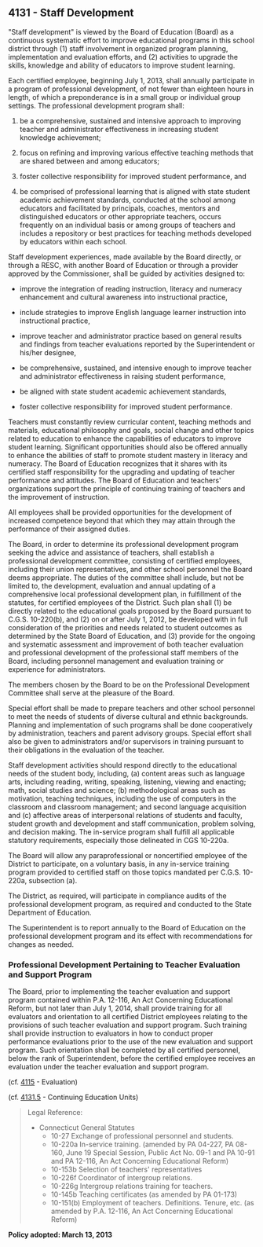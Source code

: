 ## 4131 - Staff Development

"Staff development" is viewed by the Board of Education \(Board\) as a continuous systematic effort to improve educational programs in this school district through \(1\) staff involvement in organized program planning, implementation and evaluation efforts, and \(2\) activities to upgrade the skills, knowledge and ability of educators to improve student learning.

Each certified employee, beginning July 1, 2013, shall annually participate in a program of professional development, of not fewer than eighteen hours in length, of which a preponderance is in a small group or individual group settings. The professional development program shall:

1. be a comprehensive, sustained and intensive approach to improving teacher and administrator effectiveness in increasing student knowledge achievement;

2. focus on refining and improving various effective teaching methods that are shared between and among educators;

3. foster collective responsibility for improved student performance, and

4. be comprised of professional learning that is aligned with state student academic achievement standards, conducted at the school among educators and facilitated by principals, coaches, mentors and distinguished educators or other appropriate teachers, occurs frequently on an individual basis or among groups of teachers and includes a repository or best practices for teaching methods developed by educators within each school.


Staff development experiences, made available by the Board directly, or through a RESC, with another Board of Education or through a provider approved by the Commissioner, shall be guided by activities designed to:

* improve the integration of reading instruction, literacy and numeracy enhancement and cultural awareness into instructional practice,

* include strategies to improve English language learner instruction into instructional practice,

* improve teacher and administrator practice based on general results and findings from teacher evaluations reported by the Superintendent or his\/her designee,

* be comprehensive, sustained, and intensive enough to improve teacher and administrator effectiveness in raising student performance,

* be aligned with state student academic achievement standards,

* foster collective responsibility for improved student performance.


Teachers must constantly review curricular content, teaching methods and materials, educational philosophy and goals, social change and other topics related to education to enhance the capabilities of educators to improve student learning. Significant opportunities should also be offered annually to enhance the abilities of staff to promote student mastery in literacy and numeracy. The Board of Education recognizes that it shares with its certified staff responsibility for the upgrading and updating of teacher performance and attitudes. The Board of Education and teachers' organizations support the principle of continuing training of teachers and the improvement of instruction.

All employees shall be provided opportunities for the development of increased competence beyond that which they may attain through the performance of their assigned duties.

The Board, in order to determine its professional development program seeking the advice and assistance of teachers, shall establish a professional development committee, consisting of certified employees, including their union representatives, and other school personnel the Board deems appropriate.  The duties of the committee shall include, but not be limited to, the development, evaluation and annual updating of a comprehensive local professional development plan, in fulfillment of the statutes, for certified employees of the District.  Such plan shall \(1\) be directly related to the educational goals proposed by the Board pursuant to C.G.S. 10-220\(b\), and \(2\) on or after July 1, 2012, be developed with in full consideration of the priorities and needs related to student outcomes as determined by the State Board of Education, and \(3\) provide for the ongoing and systematic assessment and improvement of both teacher evaluation and professional development of the professional staff members of the Board, including personnel management and evaluation training or experience for administrators.

The members chosen by the Board to be on the Professional Development Committee shall serve at the pleasure of the Board.

Special effort shall be made to prepare teachers and other school personnel to meet the needs of students of diverse cultural and ethnic backgrounds. Planning and implementation of such programs shall be done cooperatively by administration, teachers and parent advisory groups.  Special effort shall also be given to administrators and\/or supervisors in training pursuant to their obligations in the evaluation of the teacher.

Staff development activities should respond directly to the educational needs of the student body, including, \(a\) content areas such as language arts, including reading, writing, speaking, listening, viewing and enacting; math, social studies and science; \(b\) methodological areas such as motivation, teaching techniques, including the use of computers in the classroom and classroom management; and second language acquisition and \(c\) affective areas of interpersonal relations of students and faculty, student growth and development and staff communication, problem solving, and decision making.  The in-service program shall fulfill all applicable statutory requirements, especially those delineated in CGS 10-220a.

The Board will allow any paraprofessional or noncertified employee of the District to participate, on a voluntary basis, in any in-service training program provided to certified staff on those topics mandated per C.G.S. 10-220a, subsection \(a\).

The District, as required, will participate in compliance audits of the professional development program, as required and conducted to the State Department of Education.

The Superintendent is to report annually to the Board of Education on the professional development program and its effect with recommendations for changes as needed.

### Professional Development Pertaining to Teacher Evaluation and Support Program

The Board, prior to implementing the teacher evaluation and support program contained within P.A. 12-116, An Act Concerning Educational Reform, but not later than July 1, 2014, shall provide training for all evaluators and orientation to all certified District employees relating to the provisions of such teacher evaluation and support program. Such training shall provide instruction to evaluators in how to conduct proper performance evaluations prior to the use of the new evaluation and support program. Such orientation shall be completed by all certified personnel, below the rank of Superintendent, before the certified employee receives an evaluation under the teacher evaluation and support program.

\(cf. [4115](/policies/4000/4115.md) - Evaluation\)

\(cf. [4131.5](/policies/4000/4131-5.md) - Continuing Education Units\)

> Legal Reference:
> 
> * Connecticut General Statutes
>   * 10-27 Exchange of professional personnel and students.
>   * 10-220a In-service training. \(amended by PA 04-227, PA 08-160, June 19 Special Session, Public Act No. 09-1 and PA 10-91 and PA 12-116, An Act Concerning Educational Reform\)
>   * 10-153b Selection of teachers' representatives
>   * 10-226f Coordinator of intergroup relations.
>   * 10-226g Intergroup relations training for teachers.
>   * 10-145b Teaching certificates \(as amended by PA 01-173\)
>   * 10-151\(b\) Employment of teachers. Definitions. Tenure, etc. \(as amended by P.A. 12-116, An Act Concerning Educational Reform\)

**Policy adopted:  March 13, 2013**

